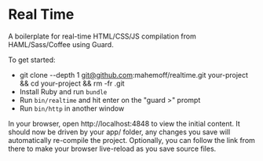 # Real Time

A boilerplate for real-time HTML/CSS/JS compilation from HAML/Sass/Coffee using Guard. 

To get started:

* git clone --depth 1 git@github.com:mahemoff/realtime.git your-project && cd your-project && rm -fr .git
* Install Ruby and run `bundle`
* Run `bin/realtime` and hit enter on the "guard >" prompt
* Run `bin/http` in another window

In your browser, open http://localhost:4848 to view the initial content. It should now be driven by your app/ folder, any changes you save will automatically re-compile the project. Optionally, you can follow the link from there to make your browser live-reload as you save source files.
